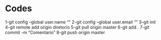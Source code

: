 # Codes

1-git config –global user.name “”
2-git config –global user.email “”
3-git init
4-git remote add origin diretorio
5-git pull origin master
6-git add . 
7-git commit -m “Comentario”
8-git push origin master
